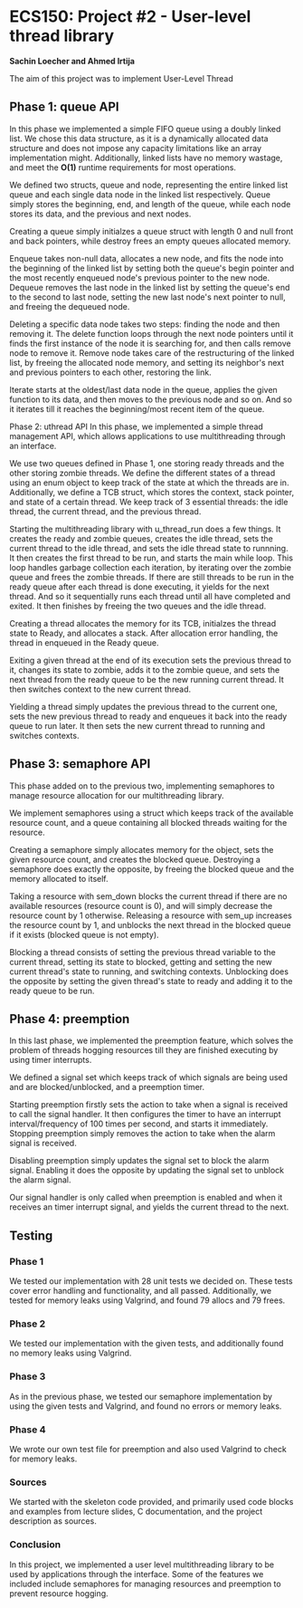 # ECS150: Project #2 - User-level thread library
____Sachin Loecher and Ahmed Irtija____

The aim of this project was to implement User-Level Thread

## Phase 1: queue API
In this phase we implemented a simple FIFO queue using a doubly linked list.
We chose this data structure, as it is a dynamically allocated data structure 
and does not impose any capacity limitations like an array implementation 
might.
Additionally, linked lists have no memory wastage, and meet the **O(1)** 
runtime requirements for most operations.

We defined two structs, queue and node, representing the entire linked list 
queue and each single data node in the linked list respectively. Queue simply
stores the beginning, end, and length of the queue, while each node stores 
its data, and the previous and next nodes.

Creating a queue simply initialzes a queue struct with length 0 and null front
and back pointers, while destroy frees an empty queues allocated memory.

Enqueue takes non-null data, allocates a new node, and fits the node into the
beginning of the linked list by setting both the queue's begin pointer and the
most recently enqueued node's previous pointer to the new node. Dequeue removes
the last node in the linked list by setting the queue's end to the second to
last node, setting the new last node's next pointer to null, and freeing the
dequeued node.

Deleting a specific data node takes two steps: finding the node and then 
removing it. The delete function loops through the next node pointers until 
it finds the first instance of the node it is searching for, and then calls 
remove node to remove it. Remove node takes care of the restructuring of the 
linked list, by freeing the allocated node memory, and setting its neighbor's
next and previous pointers to each other, restoring the link.

Iterate starts at the oldest/last data node in the queue, applies the given
function to its data, and then moves to the previous node and so on. And so it
iterates till it reaches the beginning/most recent item of the queue.

Phase 2: uthread API
In this phase, we implemented a simple thread management API, which allows
applications to use multithreading through an interface.

We use two queues defined in Phase 1, one storing ready threads and the other
storing zombie threads. We define the different states of a thread using an 
enum object to keep track of the state at which the threads are in. 
Additionally, we define a TCB struct, which stores the context, stack pointer,
and state of a certain thread. We keep track of 3 essential threads: the idle
thread, the current thread, and the previous thread.

Starting the multithreading library with u_thread_run does a few things. It
creates the ready and zombie queues, creates the idle thread, sets the current
thread to the idle thread, and sets the idle thread state to runnning. It then
creates the first thread to be run, and starts the main while loop. This loop
handles garbage collection each iteration, by iterating over the zombie queue
and frees the zombie threads. If there are still threads to be run in the ready
queue after each thread is done executing, it yields for the next thread. And 
so it sequentially runs each thread until all have completed and exited. It 
then finishes by freeing the two queues and the idle thread.

Creating a thread allocates the memory for its TCB, initialzes the thread state
to Ready, and allocates a stack. After allocation error handling, the thread in
enqueued in the Ready queue. 

Exiting a given thread at the end of its execution sets the previous thread to
it, changes its state to zombie, adds it to the zombie queue, and sets the next
thread from the ready queue to be the new running current thread. It then
switches context to the new current thread.

Yielding a thread simply updates the previous thread to the current one, sets
the new previous thread to ready and enqueues it back into the ready queue to
run later. It then sets the new current thread to running and switches
contexts.

## Phase 3: semaphore API
This phase added on to the previous two, implementing semaphores to manage
resource allocation for our multithreading library.

We implement semaphores using a struct which keeps track of the available
resource count, and a queue containing all blocked threads waiting for the
resource.

Creating a semaphore simply allocates memory for the object, sets the given
resource count, and creates the blocked queue. Destroying a semaphore does
exactly the opposite, by freeing the blocked queue and the memory allocated to
itself.

Taking a resource with sem_down blocks the current thread if there are no
available resources (resource count is 0), and will simply decrease the
resource count by 1 otherwise. Releasing a resource with sem_up increases the
resource count by 1, and unblocks the next thread in the blocked queue if it
exists (blocked queue is not empty).

Blocking a thread consists of setting the previous thread variable to the
current thread, setting its state to blocked, getting and setting the new
current thread's state to running, and switching contexts. Unblocking does the
opposite by setting the given thread's state to ready and adding it to the
ready queue to be run.

## Phase 4: preemption
In this last phase, we implemented the preemption feature, which solves the
problem of threads hogging resources till they are finished executing by using
timer interrupts.

We defined a signal set which keeps track of which signals are being used and
are blocked/unblocked, and a preemption timer.

Starting preemption firstly sets the action to take when a signal is received
to call the signal handler. It then configures the timer to have an interrupt
interval/frequency of 100 times per second, and starts it immediately.
Stopping preemption simply removes the action to take when the alarm signal is
received.

Disabling preemption simply updates the signal set to block the alarm signal.
Enabling it does the opposite by updating the signal set to unblock the alarm
signal.

Our signal handler is only called when preemption is enabled and when it
receives an timer interrupt signal, and yields the current thread to the next.

## Testing
### Phase 1
We tested our implementation with 28 unit tests we decided on. These tests
cover error handling and functionality, and all passed. Additionally, we
tested for memory leaks using Valgrind, and found 79 allocs and 79 frees.

### Phase 2
We tested our implementation with the given tests, and additionally found no
memory leaks using Valgrind.

### Phase 3
As in the previous phase, we tested our semaphore implementation by using the
given tests and Valgrind, and found no errors or memory leaks.

### Phase 4
We wrote our own test file for preemption and also used Valgrind to check for
memory leaks.

### Sources
We started with the skeleton code provided, and primarily used code blocks and
examples from lecture slides, C documentation, and the project description as
sources.

### Conclusion
In this project, we implemented a user level multithreading library to be used
by applications through the interface. Some of the features we included include
semaphores for managing resources and preemption to prevent resource hogging.
